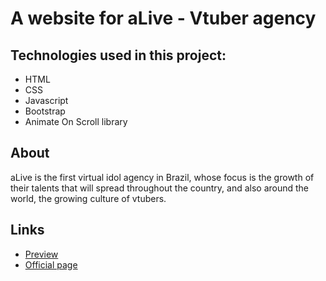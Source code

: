 # A website for aLive - Vtuber agency  

## Technologies used in this project:
- HTML
- CSS
- Javascript
- Bootstrap
- Animate On Scroll library

## About

aLive is the first virtual idol agency in Brazil, whose focus is the growth of their talents that will spread throughout the country, and also around the world, the growing culture of vtubers.

## Links

- [Preview](https://joevtap-playthealive.netlify.app/)
- [Official page](https://playthealive.com)

